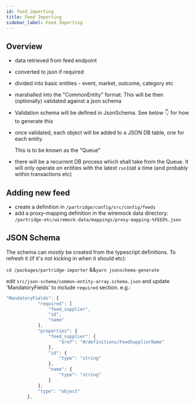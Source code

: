 ```yaml
---
id: feed_importing
title: Feed Importing
sidebar_label: Feed Importing
---
```




## Overview

- data retrieved from feed endpoint
- converted to json if required
- divided into basic entities - event, market, outcome, category etc
- marshalled into the "CommonEntity" format. This will be then (optionally) validated against a json schema
- Validation schema will be defined in JsonSchema. See below 👇 for how to generate this
- once validated, each object will be added to a JSON DB table, one for each entity. 

  This is to be known as the "Queue"
- there will be a recurrent DB process which shall take from the Queue. It will only operate on entities with the latest `runId`at a time (and probably within transactions etc)



## Adding new feed

- create a definition in `/partridge/config/src/config/feeds`
- add a proxy-mapping definition in the wiremock data directory: `/partridge-etc/wiremock-data/mappings/proxy-mapping-%FEED%.json`



## JSON Schema

The schema can _mostly_ be created from the typescript definitions. To refresh it (if it's not kicking in when it should etc):

`cd /packages/partridge-importer` &&`yarn jsonschema-generate`

edit `src/json-schema/common-entity-array.schema.json` and update 'MandatoryFields' to include `required` section. e.g.:

```javascript
"MandatoryFields": {
            "required": [
                "feed_supplier",
                "id",
                "name"
            ],
            "properties": {
                "feed_supplier": {
                    "$ref": "#/definitions/FeedSupplierName"
                },
                "id": {
                    "type": "string"
                },
                "name": {
                    "type": "string"
                }
            },
            "type": "object"
        },
```


